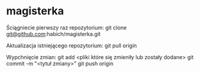 magisterka
==========
Ściągniecie pierwszy raz repozytorium:
git clone git@github.com:habich/magisterka.git

Aktualizacja istniejącego repozytorium:
git pull origin

Wypchnięcie zmian:
git add <pliki które się zmieniły lub zostały dodane>
git commit -m "<tytuł zmiany>"
git push origin

